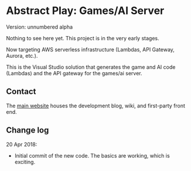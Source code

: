 # Abstract Play: Games/AI Server

Version: unnumbered alpha

Nothing to see here yet. This project is in the very early stages. 

Now targeting AWS serverless infrastructure (Lambdas, API Gateway, Aurora, etc.).

This is the Visual Studio solution that generates the game and AI code (Lambdas) and the API gateway for the games/ai server.

## Contact

The [main website](https://www.abstractplay.com) houses the development blog, wiki, and first-party front end.

## Change log

20 Apr 2018:

  * Initial commit of the new code. The basics are working, which is exciting.

